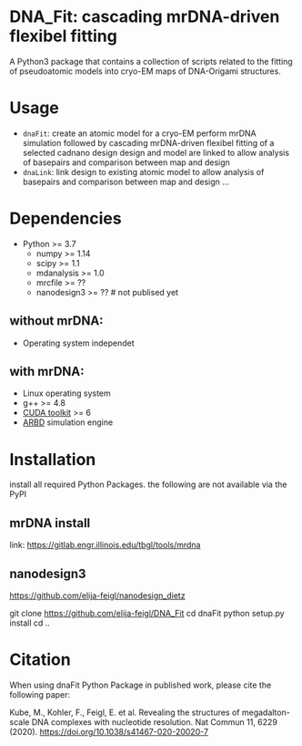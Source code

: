 # DNA_Fit: cascading mrDNA-driven flexibel fitting

A Python3 package that contains a collection of scripts related to the fitting of pseudoatomic models into cryo-EM maps of DNA-Origami structures.


# Usage
 * `dnaFit`: create an atomic model for a cryo-EM perform mrDNA simulation followed by cascading mrDNA-driven flexibel fitting of a selected cadnano design
    design and model are linked to allow analysis of basepairs and comparison between map and design
 * `dnaLink`: link design to existing atomic model to allow analysis of basepairs and comparison between map and design
...


# Dependencies

* Python >= 3.7
  * numpy >= 1.14
  * scipy >= 1.1
  * mdanalysis >= 1.0 
  * mrcfile >= ??
  * nanodesign3  >= ?? # not publised yet

## without  mrDNA:

* Operating system independet

## with mrDNA:

* Linux operating system
* g++ >= 4.8
* [CUDA toolkit](https://developer.nvidia.com/cuda-toolkit) >= 6
* [ARBD](http://bionano.physics.illinois.edu/arbd) simulation engine


# Installation

install all required Python Packages. the following are not available via the PyPI
## mrDNA install
link: https://gitlab.engr.illinois.edu/tbgl/tools/mrdna
## nanodesign3
https://github.com/elija-feigl/nanodesign_dietz


git clone https://github.com/elija-feigl/DNA_Fit
cd dnaFit
python setup.py install
cd ..


# Citation

When using dnaFit Python Package in published work, please cite the following paper:

Kube, M., Kohler, F., Feigl, E. et al. Revealing the structures of megadalton-scale DNA complexes with nucleotide resolution. Nat Commun 11, 6229 (2020). https://doi.org/10.1038/s41467-020-20020-7
